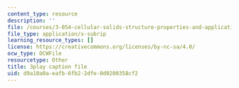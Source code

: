 ```yaml
---
content_type: resource
description: ''
file: /courses/3-054-cellular-solids-structure-properties-and-applications-spring-2015/d9a10a0aeafb6fb22dfe0d0200358cf2_vVfI1wTp0Jg.srt
file_type: application/x-subrip
learning_resource_types: []
license: https://creativecommons.org/licenses/by-nc-sa/4.0/
ocw_type: OCWFile
resourcetype: Other
title: 3play caption file
uid: d9a10a0a-eafb-6fb2-2dfe-0d0200358cf2
---
```

